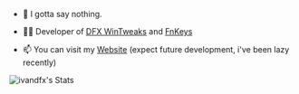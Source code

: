- 🫢 I gotta say nothing.

- 👨‍💻  Developer of [DFX WinTweaks](https://ivandfx.github.io/DFXWinTweaks) and [FnKeys](https://ivandfx.github.io/fnkeys)

- 📫 You can visit my [Website](https://ivandfx.github.io) (expect future development, i've been lazy recently)

![ivandfx's Stats](https://github-readme-stats.vercel.app/api?username=ivandfx&theme=vue-dark&show_icons=true&hide_border=true&count_private=true)
